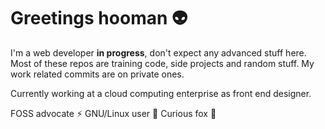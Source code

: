 # Greetings hooman 👽

I'm a web developer **in progress**, don't expect any advanced stuff here. Most of these repos are training code, side projects and random stuff. My work related commits are on private ones.

Currently working at a cloud computing enterprise as front end designer.

FOSS advocate ⚡️
GNU/Linux user 🐧
Curious fox 🦊